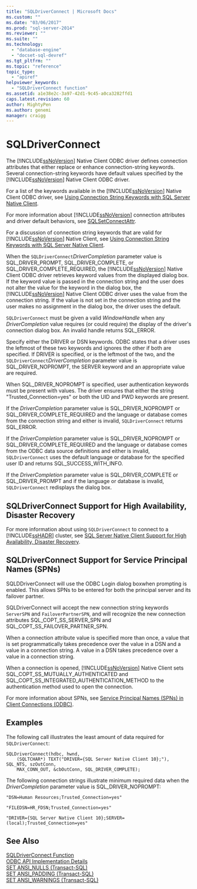 ```yaml
---
title: "SQLDriverConnect | Microsoft Docs"
ms.custom: ""
ms.date: "03/06/2017"
ms.prod: "sql-server-2014"
ms.reviewer: ""
ms.suite: ""
ms.technology: 
  - "database-engine"
  - "docset-sql-devref"
ms.tgt_pltfrm: ""
ms.topic: "reference"
topic_type: 
  - "apiref"
helpviewer_keywords: 
  - "SQLDriverConnect function"
ms.assetid: a1e38e2c-3a97-42d1-9c45-a0ca3282ffd1
caps.latest.revision: 60
author: MightyPen
ms.author: genemi
manager: craigg
---
```

# SQLDriverConnect
  The [!INCLUDE[ssNoVersion](../../includes/ssnoversion-md.md)] Native Client ODBC driver defines connection attributes that either replace or enhance connection-string keywords. Several connection-string keywords have default values specified by the [!INCLUDE[ssNoVersion](../../includes/ssnoversion-md.md)] Native Client ODBC driver.  
  
 For a list of the keywords available in the [!INCLUDE[ssNoVersion](../../includes/ssnoversion-md.md)] Native Client ODBC driver, see [Using Connection String Keywords with SQL Server Native Client](../native-client/applications/using-connection-string-keywords-with-sql-server-native-client.md).  
  
 For more information about [!INCLUDE[ssNoVersion](../../includes/ssnoversion-md.md)] connection attributes and driver default behaviors, see [SQLSetConnectAttr](sqlsetconnectattr.md).  
  
 For a discussion of connection string keywords that are valid for [!INCLUDE[ssNoVersion](../../includes/ssnoversion-md.md)] Native Client, see [Using Connection String Keywords with SQL Server Native Client](../native-client/applications/using-connection-string-keywords-with-sql-server-native-client.md).  
  
 When the `SQLDriverConnect`*DriverCompletion* parameter value is SQL_DRIVER_PROMPT, SQL_DRIVER_COMPLETE, or SQL_DRIVER_COMPLETE_REQUIRED, the [!INCLUDE[ssNoVersion](../../includes/ssnoversion-md.md)] Native Client ODBC driver retrieves keyword values from the displayed dialog box. If the keyword value is passed in the connection string and the user does not alter the value for the keyword in the dialog box, the [!INCLUDE[ssNoVersion](../../includes/ssnoversion-md.md)] Native Client ODBC driver uses the value from the connection string. If the value is not set in the connection string and the user makes no assignment in the dialog box, the driver uses the default.  
  
 `SQLDriverConnect` must be given a valid *WindowHandle* when any *DriverCompletion* value requires (or could require) the display of the driver's connection dialog box. An invalid handle returns SQL_ERROR.  
  
 Specify either the DRIVER or DSN keywords. ODBC states that a driver uses the leftmost of these two keywords and ignores the other if both are specified. If DRIVER is specified, or is the leftmost of the two, and the `SQLDriverConnect`*DriverCompletion* parameter value is SQL_DRIVER_NOPROMPT, the SERVER keyword and an appropriate value are required.  
  
 When SQL_DRIVER_NOPROMPT is specified, user authentication keywords must be present with values. The driver ensures that either the string "Trusted_Connection=yes" or both the UID and PWD keywords are present.  
  
 If the *DriverCompletion* parameter value is SQL_DRIVER_NOPROMPT or SQL_DRIVER_COMPLETE_REQUIRED and the language or database comes from the connection string and either is invalid, `SQLDriverConnect` returns SQL_ERROR.  
  
 If the *DriverCompletion* parameter value is SQL_DRIVER_NOPROMPT or SQL_DRIVER_COMPLETE_REQUIRED and the language or database comes from the ODBC data source definitions and either is invalid, `SQLDriverConnect` uses the default language or database for the specified user ID and returns SQL_SUCCESS_WITH_INFO.  
  
 If the *DriverCompletion* parameter value is SQL_DRIVER_COMPLETE or SQL_DRIVER_PROMPT and if the language or database is invalid, `SQLDriverConnect` redisplays the dialog box.  
  
## SQLDriverConnect Support for High Availability, Disaster Recovery  
 For more information about using `SQLDriverConnect` to connect to a [!INCLUDE[ssHADR](../../includes/sshadr-md.md)] cluster, see [SQL Server Native Client Support for High Availability, Disaster Recovery](../native-client/features/sql-server-native-client-support-for-high-availability-disaster-recovery.md).  
  
## SQLDriverConnect Support for Service Principal Names (SPNs)  
 SQLDDriverConnect will use the ODBC Login dialog boxwhen prompting is enabled. This allows SPNs to be entered for both the principal server and its failover partner.  
  
 SQLDriverConnect will accept the new connection string keywords `ServerSPN` and `FailoverPartnerSPN`, and will recognize the new connection attributes SQL_COPT_SS_SERVER_SPN and SQL_COPT_SS_FAILOVER_PARTNER_SPN.  
  
 When a connection attribute value is specified more than once, a value that is set programmatically takes precedence over the value in a DSN and a value in a connection string. A value in a DSN takes precedence over a value in a connection string.  
  
 When a connection is opened, [!INCLUDE[ssNoVersion](../../includes/ssnoversion-md.md)] Native Client sets SQL_COPT_SS_MUTUALLY_AUTHENTICATED and SQL_COPT_SS_INTEGRATED_AUTHENTICATION_METHOD to the authentication method used to open the connection.  
  
 For more information about SPNs, see [Service Principal Names &#40;SPNs&#41; in Client Connections &#40;ODBC&#41;](../native-client/odbc/service-principal-names-spns-in-client-connections-odbc.md).  
  
## Examples  
 The following call illustrates the least amount of data required for `SQLDriverConnect`:  
  
```  
SQLDriverConnect(hdbc, hwnd,  
    (SQLTCHAR*) TEXT("DRIVER={SQL Server Native Client 10};"), SQL_NTS, szOutConn,  
    MAX_CONN_OUT, &cbOutConn, SQL_DRIVER_COMPLETE);  
```  
  
 The following connection strings illustrate minimum required data when the *DriverCompletion* parameter value is SQL_DRIVER_NOPROMPT:  
  
```  
"DSN=Human Resources;Trusted_Connection=yes"  
  
"FILEDSN=HR_FDSN;Trusted_Connection=yes"  
  
"DRIVER={SQL Server Native Client 10};SERVER=(local);Trusted_Connection=yes"  
```  
  
## See Also  
 [SQLDriverConnect Function](http://go.microsoft.com/fwlink/?LinkId=59340)   
 [ODBC API Implementation Details](odbc-api-implementation-details.md)   
 [SET ANSI_NULLS &#40;Transact-SQL&#41;](/sql/t-sql/statements/set-ansi-nulls-transact-sql)   
 [SET ANSI_PADDING &#40;Transact-SQL&#41;](/sql/t-sql/statements/set-ansi-padding-transact-sql)   
 [SET ANSI_WARNINGS &#40;Transact-SQL&#41;](/sql/t-sql/statements/set-ansi-warnings-transact-sql)  
  
  

